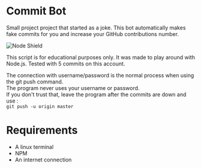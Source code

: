 # Commit Bot
Small project project that started as a joke.
This bot automatically makes fake commits for you and increase your GitHub contributions number.

![Node Shield](https://img.shields.io/badge/powered%20by-Node.js-brightgreen)

This script is for educational purposes only.
It was made to play around with Node.js.
Tested with 5 commits on this account.


The connection with username/password is the normal process when using the git push command.  
The program never uses your username or password.  
If you don't trust that, leave the program after the commits are down and use :  
``` git push -u origin master ```

# Requirements
- A linux terminal
- NPM
- An internet connection
